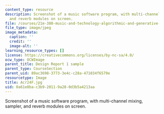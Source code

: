 ```yaml
---
content_type: resource
description: Screenshot of a music software program, with multi-channel mixing, sampler,
  and reverb modules on screen.
file: /courses/21m-380-music-and-technology-algorithmic-and-generative-music-spring-2010/0a61e8bac3b920119a280d3b5a4213aa_Acr24F.jpg
file_type: image/jpeg
image_metadata:
  caption: ''
  credit: ''
  image-alt: ''
learning_resource_types: []
license: https://creativecommons.org/licenses/by-nc-sa/4.0/
ocw_type: OCWImage
parent_title: Design Report 1 sample
parent_type: CourseSection
parent_uid: 89ac3698-3773-3e4c-c28a-471034f6579e
resourcetype: Image
title: Acr24F.jpg
uid: 0a61e8ba-c3b9-2011-9a28-0d3b5a4213aa
---
```

Screenshot of a music software program, with multi-channel mixing, sampler, and reverb modules on screen.